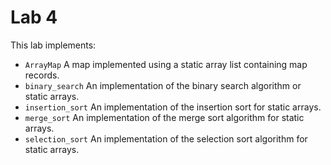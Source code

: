 # Lab 4
This lab implements:
- `ArrayMap` A map implemented using a static array list containing map records.
- `binary_search` An implementation of the binary search algorithm or static arrays.
- `insertion_sort` An implementation of the insertion sort for static arrays.
- `merge_sort` An implementation of the merge sort algorithm for static arrays.
- `selection_sort` An implementation of the selection sort algorithm for static arrays.
